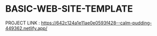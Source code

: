 # BASIC-WEB-SITE-TEMPLATE
PROJECT LINK : https://642c124a1e11ae0e0593f428--calm-pudding-449362.netlify.app/
